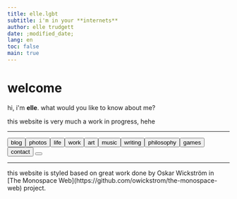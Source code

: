 ```yaml
---
title: elle.lgbt
subtitle: i'm in your **internets**
author: elle trudgett
date: ;modified_date;
lang: en
toc: false
main: true
---
```


# welcome

hi, i'm **elle**. what would you like to know about me?

this website is very much a work in progress, hehe

<hr/>

[<button>blog</button>](/blog)[<button>photos</button>](/photos)[<button>life</button>](/life)[<button>work</button>](/work)[<button>art</button>](/art)[<button>music</button>](/music)[<button>writing</button>](/writing)[<button>philosophy</button>](/philosophy)[<button>games</button>](/games)[<button>contact</button>](/contact)
[<button class="big key"></button>](/key)

<hr/>
this website is styled based on great work done by Oskar&nbsp;Wickström in [The&nbsp;Monospace&nbsp;Web](https://github.com/owickstrom/the-monospace-web) project.